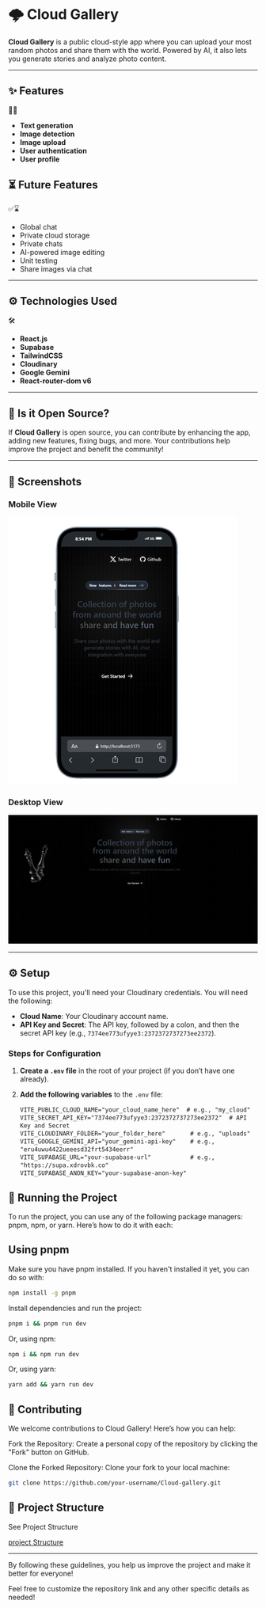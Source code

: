 # 🌩️ Cloud Gallery

**Cloud Gallery** is a public cloud-style app where you can upload your most random photos and share them with the world. Powered by AI, it also lets you generate stories and analyze photo content.

---

## ✨ Features

🐧🦖 
- **Text generation**
- **Image detection**
- **Image upload**
- **User authentication**
- **User profile**

## ⏳ Future Features

✅⌛
- Global chat
- Private cloud storage
- Private chats
- AI-powered image editing
- Unit testing
- Share images via chat

---

## ⚙️ Technologies Used

🛠️
- **React.js**
- **Supabase**
- **TailwindCSS**
- **Cloudinary**
- **Google Gemini**
- **React-router-dom v6**

---

## 📖 Is it Open Source?

If **Cloud Gallery** is open source, you can contribute by enhancing the app, adding new features, fixing bugs, and more. Your contributions help improve the project and benefit the community!

---

## 📸 Screenshots

### Mobile View

![Cloud-demo](./src/assets/img/movile-image.png)

### Desktop View

![Cloud-demo](./src/assets/img/image.png)

---

## ⚙️ Setup

To use this project, you'll need your Cloudinary credentials. You will need the following:

- **Cloud Name**: Your Cloudinary account name.
- **API Key and Secret**: The API key, followed by a colon, and then the secret API key (e.g., `7374ee773ufyye3:2372372737273ee2372`).

### Steps for Configuration

1. **Create a `.env` file** in the root of your project (if you don’t have one already).

2. **Add the following variables** to the `.env` file:

   ```env
   VITE_PUBLIC_CLOUD_NAME="your_cloud_name_here"  # e.g., "my_cloud"
   VITE_SECRET_API_KEY="7374ee773ufyye3:2372372737273ee2372"  # API Key and Secret
   VITE_CLOUDINARY_FOLDER="your_folder_here"       # e.g., "uploads"
   VITE_GOOGLE_GEMINI_API="your_gemini-api-key"    # e.g., "eru4uwu4422ueeesd32frt5434eerr"
   VITE_SUPABASE_URL="your-supabase-url"           # e.g., "https://supa.xdrovbk.co"
   VITE_SUPABASE_ANON_KEY="your-supabase-anon-key"
   ```

## 🚀 Running the Project
To run the project, you can use any of the following package managers: pnpm, npm, or yarn. Here’s how to do it with each:

## Using pnpm
Make sure you have pnpm installed. If you haven't installed it yet, you can do so with:

```bash
npm install -g pnpm
```
Install dependencies and run the project:

``` bash
pnpm i && pnpm run dev
```
Or, using npm:

```bash
npm i && npm run dev
```
Or, using yarn:

```bash
yarn add && yarn run dev
```
## 🤝 Contributing
We welcome contributions to Cloud Gallery! Here’s how you can help:

Fork the Repository: Create a personal copy of the repository by clicking the "Fork" button on GitHub.

Clone the Forked Repository: Clone your fork to your local machine:

```bash
git clone https://github.com/your-username/Cloud-gallery.git
```
## 📁 Project Structure
See Project Structure

[project Structure](./ARCHITECTURE.md)

---
By following these guidelines, you help us improve the project and make it better for everyone!

Feel free to customize the repository link and any other specific details as needed!

